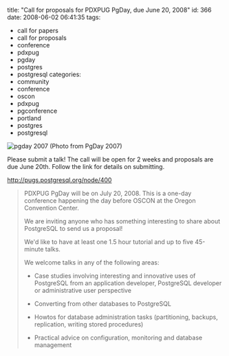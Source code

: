 title: "Call for proposals for PDXPUG PgDay, due June 20, 2008"
id: 366
date: 2008-06-02 06:41:35
tags: 
- call for papers
- call for proposals
- conference
- pdxpug
- pgday
- postgres
- postgresql
categories: 
- community
- conference
- oscon
- pdxpug
- pgconference
- portland
- postgres
- postgresql

![pgday 2007](http://www.chesnok.com/daily/wp-content/uploads/2008/06/dsc_0015.JPG)
(Photo from PgDay 2007)

Please submit a talk!  The call will be open for 2 weeks and proposals are due June 20th.  Follow the link for details on submitting.

[http://pugs.postgresql.org/node/400
](http://pugs.postgresql.org/node/400 )
> PDXPUG PgDay will be on July 20, 2008\. This is a one-day conference happening the day before OSCON at the Oregon Convention Center.> 
> 
> We are inviting anyone who has something interesting to share about PostgreSQL to send us a proposal!> 
> 
> We'd like to have at least one 1.5 hour tutorial and up to five 45-minute talks.> 
> 
> We welcome talks in any of the following areas:> 
> 
> * Case studies involving interesting and innovative uses of PostgreSQL from an application developer, PostgreSQL developer or administrative user perspective> 
> * Converting from other databases to PostgreSQL> 
> * Howtos for database administration tasks (partitioning, backups, replication, writing stored procedures)> 
> * Practical advice on configuration, monitoring and database management
